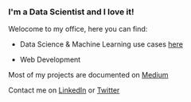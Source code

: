 ### I'm a Data Scientist and I love it!

Welocome to my office, here you can find:

- Data Science & Machine Learning use cases [here]()
* Web Development

Most of my projects are documented on [Medium](https://mdipietro09.medium.com/)

Contact me on [LinkedIn](https://www.linkedin.com/in/mauro-di-pietro-56a1366b/) or [Twitter](https://twitter.com/maurodp90)

<!--
**mdipietro09/mdipietro09** is a ✨ _special_ ✨ repository because its `README.md` (this file) appears on your GitHub profile.

Here are some ideas to get you started:

- 🔭 I’m currently working on ...
- 🌱 I’m currently learning ...
- 👯 I’m looking to collaborate on ...
- 🤔 I’m looking for help with ...
- 💬 Ask me about ...
- 📫 How to reach me: ...
- 😄 Pronouns: ...
- ⚡ Fun fact: ...
-->
